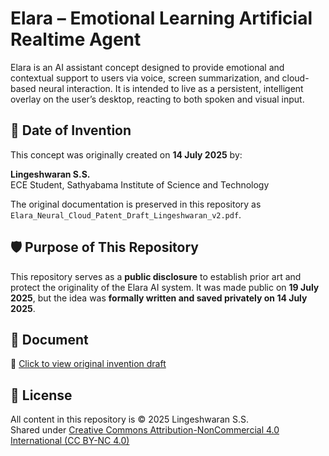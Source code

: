 # Elara – Emotional Learning Artificial Realtime Agent

Elara is an AI assistant concept designed to provide emotional and contextual support to users via voice, screen summarization, and cloud-based neural interaction. It is intended to live as a persistent, intelligent overlay on the user’s desktop, reacting to both spoken and visual input.

## 📅 Date of Invention
This concept was originally created on **14 July 2025** by:

**Lingeshwaran S.S.**  
ECE Student, Sathyabama Institute of Science and Technology

The original documentation is preserved in this repository as `Elara_Neural_Cloud_Patent_Draft_Lingeshwaran_v2.pdf`.

## 🛡️ Purpose of This Repository
This repository serves as a **public disclosure** to establish prior art and protect the originality of the Elara AI system. It was made public on **19 July 2025**, but the idea was **formally written and saved privately on 14 July 2025**.

## 📄 Document
📎 [Click to view original invention draft](./Elara_Neural_Cloud_Patent_Draft_Lingeshwaran_v2.pdf)

## 🧠 License
All content in this repository is © 2025 Lingeshwaran S.S.  
Shared under [Creative Commons Attribution-NonCommercial 4.0 International (CC BY-NC 4.0)](https://creativecommons.org/licenses/by-nc/4.0/)
